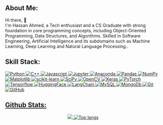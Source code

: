 ## About Me:

<!--
**HassanAhmed0723/HassanAhmed0723** is a ✨ _special_ ✨ repository because its `README.md` (this file) appears on your GitHub profile.

Here are some ideas to get you started:

- 🔭 I’m currently working on ...
- 🌱 I’m currently learning ...
- 👯 I’m looking to collaborate on ...
- 🤔 I’m looking for help with ...
- 💬 Ask me about ...
- 📫 How to reach me: ...
- 😄 Pronouns: ...
- ⚡ Fun fact: ...
-->
Hi there, 👋 
</br>
I'm Hassan Ahmed, a Tech enthusiast and a CS Graduate with strong foundation in core programming concepts, including Object-Oriented
Programming, Data Structures, and Algorithms. Skilled in Software Engineering, Artificial Intelligence and its subdomains
such as Machine Learning, Deep Learning and Natural Language Processing.. 

## Skill Stack:

<p align="left">
 <a href="#">
<img alt="Python" src="https://img.shields.io/badge/python%20-%2314354C.svg?&style=for-the-badge&logo=python&logoColor=white"/>
<img alt="C++" src="https://img.shields.io/badge/c++%20-%2300599C.svg?&style=for-the-badge&logo=c%2B%2B&ogoColor=white"/>
<img alt="Javascript" src="https://shields.io/badge/JavaScript-F7DF1E?logo=JavaScript&logoColor=000&style=for-the-badge"/>
<img alt="Jupyter" src="https://img.shields.io/badge/Jupyter%20-%23F37626.svg?&style=for-the-badge&logo=Jupyter&logoColor=white" />
<img alt="Anaconda" src="https://img.shields.io/badge/Anaconda-%2344A833.svg?style=for-the-badge&logo=anaconda&logoColor=white") />
<img alt="Pandas" src="https://img.shields.io/badge/pandas%20-%23150458.svg?&style=for-the-badge&logo=pandas&logoColor=white" />
<img alt="NumPy" src="https://img.shields.io/badge/numpy%20-%23013243.svg?&style=for-the-badge&logo=numpy&logoColor=white" />
<img alt="Matplotlib" src="https://img.shields.io/badge/Matplotlib-%23ffffff.svg?style=for-the-badge&logo=Matplotlib&logoColor=black" />
<img alt="scikit-learn" src="https://img.shields.io/badge/scikit--learn-%23F7931E.svg?style=for-the-badge&logo=scikit-learn&logoColor=white" />
<img alt="SciPy" src="https://img.shields.io/badge/SciPy-%230C55A5.svg?style=for-the-badge&logo=scipy&logoColor=%white" />
<img alt="OpenCV" src="https://img.shields.io/badge/opencv-%23white.svg?style=for-the-badge&logo=opencv&logoColor=white" />
<img alt="Keras" src="https://img.shields.io/badge/Keras-%23D00000.svg?style=for-the-badge&logo=Keras&logoColor=white" />
<img alt="PyTorch" src="https://img.shields.io/badge/PyTorch-%23EE4C2C.svg?style=for-the-badge&logo=PyTorch&logoColor=white" />
<img alt="Tensorflow" src="https://img.shields.io/badge/TensorFlow-FF6F00?style=for-the-badge&logo=tensorflow&logoColor=white" />
<img alt="HuggingFace" src= "https://img.shields.io/badge/-HuggingFace-FDEE21?style=for-the-badge&logo=HuggingFace&logoColor=black" />
<img alt="LangChain" src= "https://img.shields.io/badge/langchain-1C3C3C?style=for-the-badge&logo=langchain&logoColor=white" />
<img alt='MySQL' src="https://img.shields.io/badge/SQL-MySQL?style=for-the-badge&logo=mysql&color=F29111"/>
<img alt='MongoDb' src="https://img.shields.io/badge/MongoDB-4EA94B?style=for-the-badge&logo=mongodb&logoColor=white"/>
<img alt="Git" src="https://img.shields.io/badge/git%20-%23F05033.svg?&style=for-the-badge&logo=git&logoColor=white"/>
<img alt="GitHub" src="https://img.shields.io/badge/github-%23121011.svg?style=for-the-badge&logo=github&logoColor=white"/>
</p>

## Github Stats:

<p align="center">
    <img src="https://github-readme-stats.vercel.app/api?username=HassanAhmed0723&show_icons=true">
    <!--
    <img src="https://github-readme-stats.vercel.app/api/top-langs/?username=HassanAhmed0723&hide=java,html,tex&title_color=ffffff&text_color=c9cacc&icon_color=2bbc8a&bg_color=1d1f21&langs_count=4">
    -->
    <img alt="Top langs" src="https://github-readme-stats.vercel.app/api/top-langs/?username=HassanAhmed0723&layout=compact&&langs_count=8"/>
</div>
</p>

